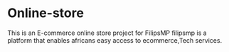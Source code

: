 # Online-store
This is an E-commerce online store project for FilipsMP 
filipsmp is a platform that enables africans easy access to ecommerce,Tech services. 
